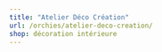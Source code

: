 ```yaml
---
title: "Atelier Déco Création"
url: /orchies/atelier-deco-creation/
shop: décoration intérieure
---
```

